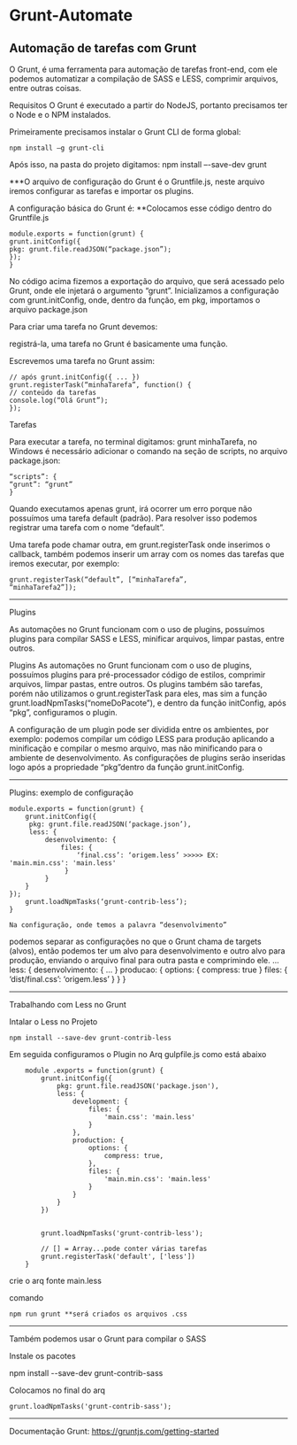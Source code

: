 # Grunt-Automate


<h2>Automação de tarefas com Grunt</h2>
O Grunt, é uma ferramenta para automação de tarefas
front-end, com ele podemos automatizar a compilação de SASS e LESS, comprimir
arquivos, entre outras coisas.


Requisitos
O Grunt é executado a partir do NodeJS,
portanto precisamos ter o Node e o NPM
instalados.


Primeiramente precisamos instalar o Grunt CLI
de forma global:

    npm install –g grunt-cli

Após isso, na pasta do projeto digitamos:
    npm install –-save-dev grunt

***O arquivo de configuração do Grunt é o
Gruntfile.js, neste arquivo iremos configurar as
tarefas e importar os plugins.


A configuração básica do Grunt é:
**Colocamos esse código dentro do Gruntfile.js 

    module.exports = function(grunt) {
    grunt.initConfig({
    pkg: grunt.file.readJSON(“package.json”);
    });
    }

No código acima fizemos a exportação do arquivo, que será
acessado pelo Grunt, onde ele injetará o argumento “grunt”.
Inicializamos a configuração com grunt.initConfig, onde,
dentro da função, em pkg, importamos o arquivo
package.json



Para criar uma tarefa no Grunt devemos:

registrá-la, uma tarefa no Grunt é basicamente
uma função.

Escrevemos uma tarefa no Grunt assim:

    // após grunt.initConfig({ ... })
    grunt.registerTask(“minhaTarefa”, function() {
    // conteúdo da tarefas
    console.log(“Olá Grunt”);
    });



Tarefas

Para executar a tarefa, no terminal digitamos: grunt minhaTarefa,
no Windows é necessário adicionar o comando na seção de
scripts, no arquivo package.json:

    “scripts”: {
    “grunt”: “grunt”
    }

Quando executamos apenas grunt, irá ocorrer um erro
porque não possuímos uma tarefa default (padrão).
Para resolver isso podemos registrar uma tarefa com o
nome “default”.

Uma tarefa pode chamar outra, em grunt.registerTask onde
inserimos o callback, também podemos inserir um array com
os nomes das tarefas que iremos executar, por exemplo:

    grunt.registerTask(“default”, [“minhaTarefa”,
    “minhaTarefa2”]);
______________________________________________________
Plugins

As automações no Grunt funcionam com o uso de plugins,
possuímos plugins para compilar SASS e LESS, minificar
arquivos, limpar pastas, entre outros.

Plugins
As automações no Grunt funcionam com o uso de plugins,
possuímos plugins para pré-processador código de
estilos, comprimir arquivos, limpar pastas, entre outros.
Os plugins também são tarefas, porém não utilizamos o
grunt.registerTask para eles, mas sim a função
grunt.loadNpmTasks(“nomeDoPacote”), e dentro da
função initConfig, após “pkg”, configuramos o plugin.

A configuração de um plugin pode ser dividida entre os
ambientes, por exemplo: podemos compilar um código
LESS para produção aplicando a minificação e compilar o
mesmo arquivo, mas não minificando para o ambiente de
desenvolvimento.
As configurações de plugins serão inseridas logo após a
propriedade “pkg”dentro da função grunt.initConfig.

______________________________________________________
Plugins: exemplo de configuração

    module.exports = function(grunt) {
        grunt.initConfig({
         pkg: grunt.file.readJSON(‘package.json’),
         less: {
             desenvolvimento: {
                 files: {
                     ‘final.css’: ‘origem.less’ >>>>> EX:        'main.min.css': 'main.less'
                  }
             }
        }
    });
        grunt.loadNpmTasks(‘grunt-contrib-less’);
    }

    Na configuração, onde temos a palavra “desenvolvimento”
podemos separar as configurações no que o Grunt chama de
targets (alvos), então podemos ter um alvo para
desenvolvimento e outro alvo para produção, enviando o arquivo
final para outra pasta e comprimindo ele.
    ...
    less: {
        desenvolvimento: { ... }
        producao: {
            options: { compress: true }
            files: { ‘dist/final.css’: ‘origem.less’ }
        }
    }



_________________________________________________________
Trabalhando com Less no Grunt

Intalar o Less no Projeto

    npm install --save-dev grunt-contrib-less

Em seguida configuramos o Plugin no Arq gulpfile.js como está abaixo    

        module .exports = function(grunt) {
            grunt.initConfig({
                pkg: grunt.file.readJSON('package.json'),
                less: {
                    development: {
                        files: {
                            'main.css': 'main.less'
                        }
                    },
                    production: {
                        options: {
                            compress: true,
                        },
                        files: {
                            'main.min.css': 'main.less'
                        }
                    }
                }
            })

        
            grunt.loadNpmTasks('grunt-contrib-less');

            // [] = Array...pode conter várias tarefas
            grunt.registerTask('default', ['less'])
        }

crie o arq fonte main.less 

comando 

    npm run grunt **será criados os arquivos .css
_________________________________________________________
Também podemos usar o Grunt para compilar o SASS

Instale os pacotes

npm install --save-dev grunt-contrib-sass

Colocamos no final do arq

    grunt.loadNpmTasks('grunt-contrib-sass');

  





















_________________________________________________________
Documentação Grunt:
https://gruntjs.com/getting-started


